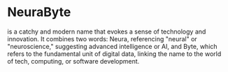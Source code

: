 # NeuraByte
is a catchy and modern name that evokes a sense of technology and innovation. It combines two words: Neura, referencing "neural" or "neuroscience," suggesting advanced intelligence or AI, and Byte, which refers to the fundamental unit of digital data, linking the name to the world of tech, computing, or software development.
